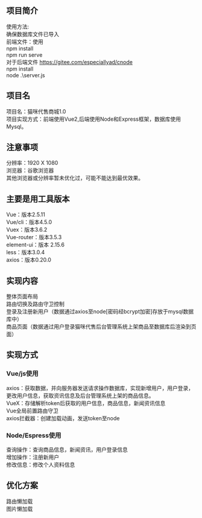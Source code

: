 ## 项目简介

使用方法: <br>
确保数据库文件已导入 <br>
前端文件：使用 <br>
npm install <br>
npm run serve <br>
对于后端文件 https://gitee.com/especiallyad/cnode <br>
npm install <br>
node .\server.js <br>


## 项目名

项目名：猫咪代售商城1.0 <br>
项目实现方式：前端使用Vue2,后端使用Node和Express框架，数据库使用Mysql。<br>

## 注意事项

分辨率：1920 X 1080 <br>
浏览器：谷歌浏览器 <br>
其他浏览器或分辨率暂未优化过，可能不能达到最优效果。<br>

## 主要是用工具版本

Vue：版本2.5.11 <br>
Vue/cli：版本4.5.0 <br>
Vuex：版本3.6.2 <br>
Vue-router：版本3.5.3 <br>
element-ui：版本 2.15.6 <br>
less：版本3.0.4 <br>
axios：版本0.20.0 <br>

## 实现内容

整体页面布局 <br>
路由切换及路由守卫控制 <br>
登录及注册新用户（数据通过axios至node[密码经bcrypt加密]存放于mysql数据库中）<br>
商品页面（数据通过用户登录猫咪代售后台管理系统上架商品至数据库后渲染到页面）<br>


## 实现方式

### Vue/js使用

axios：获取数据，并向服务器发送请求操作数据库，实现新增用户，用户登录，更改用户信息，获取资讯信息及后台管理系统上架的商品信息。 <br>
VueX：存储解析token后获取的用户信息，商品信息，新闻资讯信息 <br>
Vue全局前置路由守卫 <br>
axios拦截器：创建加载动画，发送token至node <br>

### Node/Espress使用

查询操作：查询商品信息，新闻资讯，用户登录信息 <br>
增加操作：注册新用户 <br>
修改信息：修改个人资料信息 <br>


## 优化方案

路由懒加载 <br>
图片懒加载 <br>







